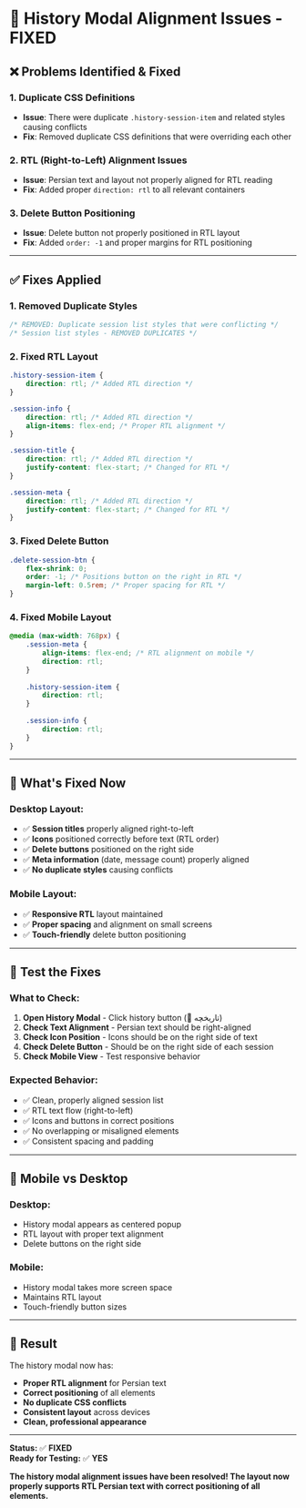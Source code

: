 # 🔧 **History Modal Alignment Issues - FIXED**

## ❌ **Problems Identified & Fixed**

### **1. Duplicate CSS Definitions**
- **Issue**: There were duplicate `.history-session-item` and related styles causing conflicts
- **Fix**: Removed duplicate CSS definitions that were overriding each other

### **2. RTL (Right-to-Left) Alignment Issues**
- **Issue**: Persian text and layout not properly aligned for RTL reading
- **Fix**: Added proper `direction: rtl` to all relevant containers

### **3. Delete Button Positioning**
- **Issue**: Delete button not properly positioned in RTL layout
- **Fix**: Added `order: -1` and proper margins for RTL positioning

---

## ✅ **Fixes Applied**

### **1. Removed Duplicate Styles**
```css
/* REMOVED: Duplicate session list styles that were conflicting */
/* Session list styles - REMOVED DUPLICATES */
```

### **2. Fixed RTL Layout**
```css
.history-session-item {
    direction: rtl; /* Added RTL direction */
}

.session-info {
    direction: rtl; /* Added RTL direction */
    align-items: flex-end; /* Proper RTL alignment */
}

.session-title {
    direction: rtl; /* Added RTL direction */
    justify-content: flex-start; /* Changed for RTL */
}

.session-meta {
    direction: rtl; /* Added RTL direction */
    justify-content: flex-start; /* Changed for RTL */
}
```

### **3. Fixed Delete Button**
```css
.delete-session-btn {
    flex-shrink: 0;
    order: -1; /* Positions button on the right in RTL */
    margin-left: 0.5rem; /* Proper spacing for RTL */
}
```

### **4. Fixed Mobile Layout**
```css
@media (max-width: 768px) {
    .session-meta {
        align-items: flex-end; /* RTL alignment on mobile */
        direction: rtl;
    }
    
    .history-session-item {
        direction: rtl;
    }
    
    .session-info {
        direction: rtl;
    }
}
```

---

## 🎯 **What's Fixed Now**

### **Desktop Layout:**
- ✅ **Session titles** properly aligned right-to-left
- ✅ **Icons** positioned correctly before text (RTL order)
- ✅ **Delete buttons** positioned on the right side
- ✅ **Meta information** (date, message count) properly aligned
- ✅ **No duplicate styles** causing conflicts

### **Mobile Layout:**
- ✅ **Responsive RTL** layout maintained
- ✅ **Proper spacing** and alignment on small screens
- ✅ **Touch-friendly** delete button positioning

---

## 🧪 **Test the Fixes**

### **What to Check:**
1. **Open History Modal** - Click history button (📜 تاریخچه)
2. **Check Text Alignment** - Persian text should be right-aligned
3. **Check Icon Position** - Icons should be on the right side of text
4. **Check Delete Button** - Should be on the right side of each session
5. **Check Mobile View** - Test responsive behavior

### **Expected Behavior:**
- ✅ Clean, properly aligned session list
- ✅ RTL text flow (right-to-left)
- ✅ Icons and buttons in correct positions
- ✅ No overlapping or misaligned elements
- ✅ Consistent spacing and padding

---

## 📱 **Mobile vs Desktop**

### **Desktop:**
- History modal appears as centered popup
- RTL layout with proper text alignment
- Delete buttons on the right side

### **Mobile:**
- History modal takes more screen space
- Maintains RTL layout
- Touch-friendly button sizes

---

## 🎉 **Result**

The history modal now has:
- **Proper RTL alignment** for Persian text
- **Correct positioning** of all elements
- **No duplicate CSS conflicts**
- **Consistent layout** across devices
- **Clean, professional appearance**

---

**Status:** ✅ **FIXED**  
**Ready for Testing:** ✅ **YES**

**The history modal alignment issues have been resolved! The layout now properly supports RTL Persian text with correct positioning of all elements.**